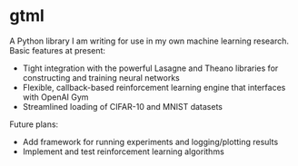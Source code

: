 # gtml
A Python library I am writing for use in my own machine learning research.  Basic features at present:
 * Tight integration with the powerful Lasagne and Theano libraries for constructing and training neural networks
 * Flexible, callback-based reinforcement learning engine that interfaces with OpenAI Gym
 * Streamlined loading of CIFAR-10 and MNIST datasets

Future plans:
 * Add framework for running experiments and logging/plotting results
 * Implement and test reinforcement learning algorithms
